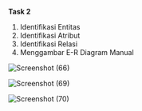**Task 2**

1. Identifikasi Entitas
2. Identifikasi Atribut
3. Identifikasi Relasi
4. Menggambar E-R Diagram Manual

![Screenshot (66)](https://github.com/VeriAbror/learn-phpMyAdmin/assets/160198166/71eb8aad-082c-41cf-b3a9-d37b33752630)

![Screenshot (69)](https://github.com/VeriAbror/learn-phpMyAdmin/assets/160198166/1b98a0ee-c113-4764-9ab9-5dd156abd13b)

![Screenshot (70)](https://github.com/VeriAbror/learn-phpMyAdmin/assets/160198166/378f4b63-7319-4141-b8d0-11d90f23de9a)


